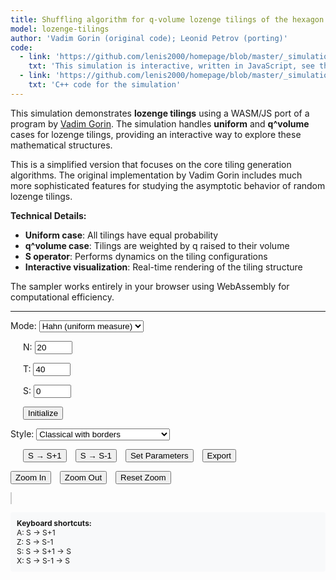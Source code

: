 ```yaml
---
title: Shuffling algorithm for q-volume lozenge tilings of the hexagon
model: lozenge-tilings
author: 'Vadim Gorin (original code); Leonid Petrov (porting)'
code:
  - link: 'https://github.com/lenis2000/homepage/blob/master/_simulations/lozenge_tilings/2025-06-02-q-vol-Gorin.md'
    txt: 'This simulation is interactive, written in JavaScript, see the source code of this page at the link'
  - link: 'https://github.com/lenis2000/homepage/blob/master/_simulations/lozenge_tilings/2025-06-02-q-vol-Gorin.cpp'
    txt: 'C++ code for the simulation'
---
```


<style>
  /* Basic styling for the canvas and controls */
  #lozenge-canvas {
    width: 100%;
    height: 80vh;
    border: 1px solid #ccc;
  }
  .controls {
    margin-bottom: 10px;
  }
  .keyboard-info {
    margin-top: 10px;
    padding: 10px;
    background-color: #f8f9fa;
    border-radius: 4px;
    font-size: 12px;
  }
</style>

<script src="/js/2025-06-02-q-vol-Gorin.js"></script>

This simulation demonstrates **lozenge tilings** using a WASM/JS port of a program by [Vadim Gorin](https://www.stat.berkeley.edu/~vadicgor/research.html). The simulation handles **uniform** and **q^volume** cases for lozenge tilings, providing an interactive way to explore these mathematical structures.

This is a simplified version that focuses on the core tiling generation algorithms. The original implementation by Vadim Gorin includes much more sophisticated features for studying the asymptotic behavior of random lozenge tilings.

**Technical Details:**
- **Uniform case**: All tilings have equal probability
- **q^volume case**: Tilings are weighted by q raised to their volume
- **S operator**: Performs dynamics on the tiling configurations
- **Interactive visualization**: Real-time rendering of the tiling structure

The sampler works entirely in your browser using WebAssembly for computational efficiency.

---

<!-- Controls for the simulation -->
<div class="controls">
  <label for="mode">Mode: </label>
  <select id="mode">
    <option value="6">Hahn (uniform measure)</option>
    <option value="5">q-Hahn (measure q^vol)</option>
  </select>
  
  <label for="N" style="margin-left: 20px;">N: </label>
  <input id="N" type="number" value="20" min="1" max="200" style="width: 60px;">
  
  <label for="T" style="margin-left: 20px;">T: </label>
  <input id="T" type="number" value="40" min="1" max="500" style="width: 60px;">
  
  <label for="S" style="margin-left: 20px;">S: </label>
  <input id="S" type="number" value="0" min="0" style="width: 60px;">
  
  <span id="q-group" style="display:none;">
    <label for="q" style="margin-left: 20px;">q: </label>
    <input id="q" type="number" value="0.9" step="0.1" min="0.01" style="width: 60px;">
  </span>
  
  <button id="initialize" style="margin-left: 20px;">Initialize</button>
</div>

<div class="controls">
  <label for="style">Style: </label>
  <select id="style">
    <option value="1">No borders</option>
    <option value="2" selected>Classical with borders</option>
    <option value="3">No borders with paths</option>
    <option value="4">Classical with borders and paths</option>
    <option value="5">Non-intersecting paths on Z²</option>
  </select>
  
  <button id="step-plus" style="margin-left: 20px;">S → S+1</button>
  <button id="step-minus" style="margin-left: 10px;">S → S-1</button>
  <button id="set-parameters" style="margin-left: 10px;">Set Parameters</button>
  <button id="export" style="margin-left: 10px;">Export</button>
</div>

<div class="controls">
  <button id="zoom-in">Zoom In</button>
  <button id="zoom-out" style="margin-left: 10px;">Zoom Out</button>
  <button id="zoom-reset" style="margin-left: 10px;">Reset Zoom</button>
</div>

<div id="info" style="margin-bottom: 10px; font-weight: bold;"></div>

<!-- Visualization canvas -->
<canvas id="lozenge-canvas"></canvas>

<div class="keyboard-info">
  <strong>Keyboard shortcuts:</strong><br>
  A: S → S+1<br>
  Z: S → S-1<br>
  S: S → S+1 → S<br>
  X: S → S-1 → S
</div>

<script>
Module.onRuntimeInitialized = async function() {
    // WASM Interface Class
    class WASMInterface {
        constructor() {
            this.ready = false;
            this.N_param = 20;
            this.T_param = 40;
            this.S_param = 0;
            this.mode_param = 6;
            this.q_param = 0.9;
            this.paths = [];
        }

        async initialize() {
            // Wrap exported functions
            this.initializeTiling = Module.cwrap('initializeTiling', 'number', ['number', 'number', 'number', 'number', 'number'], {async: true});
            this.performSOperator = Module.cwrap('performSOperator', 'number', [], {async: true});
            this.performSMinusOperator = Module.cwrap('performSMinusOperator', 'number', [], {async: true});
            this.exportPaths = Module.cwrap('exportPaths', 'number', [], {async: true});
            this.updateParameters = Module.cwrap('updateParameters', 'number', ['number', 'number'], {async: true});
            this.freeString = Module.cwrap('freeString', null, ['number']);
            this.getProgress = Module.cwrap('getProgress', 'number', []);
            
            this.ready = true;
            console.log('WASM module loaded successfully');
        }

        async initializeTilingWasm(params) {
            if (!this.ready) throw new Error('WASM not ready');
            
            this.N_param = params.N;
            this.T_param = params.T;
            this.S_param = params.S;
            this.mode_param = params.mode;
            this.q_param = params.q;

            try {
                const ptr = await this.initializeTiling(params.N, params.T, params.S, params.mode, params.q);
                const jsonStr = Module.UTF8ToString(ptr);
                this.freeString(ptr);
                
                const result = JSON.parse(jsonStr);
                if (result.error) {
                    throw new Error(result.error);
                }
                
                // Auto-export paths
                await this.refreshPaths();
                return result;
            } catch (error) {
                throw new Error(`Initialization failed: ${error.message}`);
            }
        }

        async stepForward() {
            if (!this.ready) throw new Error('WASM not ready');
            if (this.S_param >= this.T_param) throw new Error('Cannot perform S→S+1: already at maximum');

            try {
                const ptr = await this.performSOperator();
                const jsonStr = Module.UTF8ToString(ptr);
                this.freeString(ptr);
                
                const result = JSON.parse(jsonStr);
                if (result.error) {
                    throw new Error(result.error);
                }
                
                this.S_param = result.s;
                await this.refreshPaths();
                return result;
            } catch (error) {
                throw new Error(`S operator failed: ${error.message}`);
            }
        }

        async stepBackward() {
            if (!this.ready) throw new Error('WASM not ready');
            if (this.S_param <= 0) throw new Error('Cannot perform S→S-1: already at minimum');

            try {
                const ptr = await this.performSMinusOperator();
                const jsonStr = Module.UTF8ToString(ptr);
                this.freeString(ptr);
                
                const result = JSON.parse(jsonStr);
                if (result.error) {
                    throw new Error(result.error);
                }
                
                this.S_param = result.s;
                await this.refreshPaths();
                return result;
            } catch (error) {
                throw new Error(`S- operator failed: ${error.message}`);
            }
        }

        async refreshPaths() {
            try {
                const ptr = await this.exportPaths();
                const jsonStr = Module.UTF8ToString(ptr);
                this.freeString(ptr);
                
                const result = JSON.parse(jsonStr);
                if (!result.error) {
                    this.paths = result.paths;
                }
            } catch (error) {
                console.error('Failed to refresh paths:', error);
            }
        }

        getPaths() {
            return this.paths;
        }

        getParameters() {
            return {
                N: this.N_param,
                T: this.T_param,
                S: this.S_param,
                mode: this.mode_param,
                q: this.q_param
            };
        }

        async updateParametersWasm(params) {
            if (!this.ready) throw new Error('WASM not ready');
            
            try {
                const ptr = await this.updateParameters(params.mode, params.q);
                const jsonStr = Module.UTF8ToString(ptr);
                this.freeString(ptr);
                
                const result = JSON.parse(jsonStr);
                if (result.error) {
                    throw new Error(result.error);
                }
                
                this.mode_param = params.mode;
                this.q_param = params.q;
                return result;
            } catch (error) {
                throw new Error(`Parameter update failed: ${error.message}`);
            }
        }

        exportPlanePartition() {
            // Return current paths as plane partition
            return this.paths;
        }

        static transposeMatrix(matrix) {
            if (matrix.length === 0) return [];
            const rows = matrix.length;
            const cols = matrix[0].length;
            const transposed = Array(cols).fill(null).map(() => Array(rows));

            for (let i = 0; i < rows; i++) {
                for (let j = 0; j < cols; j++) {
                    transposed[j][i] = matrix[i][j];
                }
            }

            return transposed;
        }
    }

    // Tiling Visualizer Class
    class TilingVisualizer {
        constructor(canvas) {
            this.canvas = canvas;
            this.ctx = canvas.getContext('2d');
            this.style = 2; // Default: classical with borders

            this.colors = {
                gray1: '#D0FFD0', // Green-tinted (down rhombi)
                gray2: '#D0D0FF', // Blue-tinted (up rhombi)
                gray3: '#FFB0B0', // Red-tinted (background)
                black: '#000000',
                white: '#FFFFFF'
            };

            this.zoomLevel = 1.0;
            this.panX = 0;
            this.panY = 0;
            this.isPanning = false;
            this.lastMouseX = 0;
            this.lastMouseY = 0;

            this.setupCanvas();
            this.setupMouseHandlers();
        }

        setupCanvas() {
            const dpr = window.devicePixelRatio || 1;
            const displayWidth = 1200;
            const displayHeight = 800;

            this.canvas.width = displayWidth * dpr;
            this.canvas.height = displayHeight * dpr;
            this.ctx.scale(dpr, dpr);
            this.canvas.style.width = displayWidth + 'px';
            this.canvas.style.height = displayHeight + 'px';
        }

        setupMouseHandlers() {
            this.canvas.addEventListener('wheel', (e) => {
                e.preventDefault();
                
                const rect = this.canvas.getBoundingClientRect();
                const mouseX = e.clientX - rect.left;
                const mouseY = e.clientY - rect.top;
                
                const zoomFactor = e.deltaY > 0 ? 0.9 : 1.1;
                const newZoom = Math.max(0.1, Math.min(10.0, this.zoomLevel * zoomFactor));
                
                const scale = newZoom / this.zoomLevel;
                this.panX = mouseX - (mouseX - this.panX) * scale;
                this.panY = mouseY - (mouseY - this.panY) * scale;
                
                this.zoomLevel = newZoom;
                
                if (this.lastPaths) {
                    this.draw(this.lastPaths, this.lastN, this.lastT, this.lastS);
                }
            });

            this.canvas.addEventListener('mousedown', (e) => {
                this.isPanning = true;
                this.lastMouseX = e.clientX;
                this.lastMouseY = e.clientY;
                this.canvas.style.cursor = 'grabbing';
            });

            window.addEventListener('mousemove', (e) => {
                if (!this.isPanning) return;
                
                const dx = e.clientX - this.lastMouseX;
                const dy = e.clientY - this.lastMouseY;
                
                this.panX += dx;
                this.panY += dy;
                
                this.lastMouseX = e.clientX;
                this.lastMouseY = e.clientY;
                
                if (this.lastPaths) {
                    this.draw(this.lastPaths, this.lastN, this.lastT, this.lastS);
                }
            });

            window.addEventListener('mouseup', () => {
                this.isPanning = false;
                this.canvas.style.cursor = 'grab';
            });

            this.canvas.style.cursor = 'grab';
        }

        setStyle(style) {
            this.style = parseInt(style);
        }

        zoomIn() {
            this.zoomLevel = Math.min(10.0, this.zoomLevel * 1.2);
        }

        zoomOut() {
            this.zoomLevel = Math.max(0.1, this.zoomLevel / 1.2);
        }

        resetZoom() {
            this.zoomLevel = 1.0;
            this.panX = 0;
            this.panY = 0;
            if (this.lastPaths) {
                this.draw(this.lastPaths, this.lastN, this.lastT, this.lastS);
            }
        }

        draw(paths, N, T, S) {
            this.lastPaths = paths;
            this.lastN = N;
            this.lastT = T;
            this.lastS = S;

            const ctx = this.ctx;
            const width = this.canvas.width / (window.devicePixelRatio || 1);
            const height = this.canvas.height / (window.devicePixelRatio || 1);

            ctx.fillStyle = this.colors.white;
            ctx.fillRect(0, 0, width, height);

            if (this.style === 5) {
                this.drawLatticePathsStyle(paths, N, T, S);
            } else {
                this.drawHexagonStyle(paths, N, T, S);
            }
        }

        drawHexagonStyle(paths, N, T, S) {
            const ctx = this.ctx;
            const width = this.canvas.width / (window.devicePixelRatio || 1);
            const height = this.canvas.height / (window.devicePixelRatio || 1);

            const sqrt3 = Math.sqrt(3);
            const size = Math.max((N + S * 0.5) + (T - S) * 0.5, T * 0.5 * sqrt3);

            const margin = 40;
            const scale = Math.min(
                (width - 2 * margin) / (size * 1.2),
                (height - 2 * margin) / (size * 1.2)
            ) * this.zoomLevel;

            ctx.save();
            ctx.translate(this.panX, this.panY);
            ctx.translate(width / 2, height / 2);
            ctx.scale(scale, scale);

            this.drawBackgroundHexagon(N, T, S);

            for (let i = 0; i < T; i++) {
                for (let j = 0; j < N; j++) {
                    const currentHeight = paths[j][i];
                    const nextHeight = paths[j][i + 1];
                    this.drawRhombus(i, j, currentHeight, nextHeight);
                }
            }

            if (this.style === 3 || this.style === 4) {
                this.drawPathLines(paths, N, T);
            }

            ctx.restore();
        }

        drawBackgroundHexagon(N, T, S) {
            const ctx = this.ctx;
            const sqrt3 = Math.sqrt(3);

            const vertices = [
                {x: 0, y: 0},
                {x: 0, y: N},
                {x: S * 0.5 * sqrt3, y: N + S * 0.5},
                {x: T * 0.5 * sqrt3, y: N + (2 * S - T) * 0.5},
                {x: T * 0.5 * sqrt3, y: (2 * S - T) * 0.5},
                {x: (T - S) * 0.5 * sqrt3, y: -(T - S) * 0.5}
            ];

            ctx.beginPath();
            ctx.moveTo(vertices[0].x, vertices[0].y);
            for (let i = 1; i < 6; i++) {
                ctx.lineTo(vertices[i].x, vertices[i].y);
            }
            ctx.closePath();

            ctx.fillStyle = this.colors.gray3;
            ctx.fill();

            if (this.style === 2 || this.style === 4) {
                ctx.strokeStyle = this.colors.black;
                ctx.lineWidth = 0.5;
                ctx.stroke();
            }
        }

        drawRhombus(timeIdx, particleIdx, height, nextHeight) {
            const ctx = this.ctx;
            const sqrt3 = Math.sqrt(3);

            const x1 = timeIdx * 0.5 * sqrt3;
            const y1 = height - timeIdx * 0.5;
            const x2 = x1;
            const y2 = y1 + 1;

            let x3, y3, x4, y4;
            let fillColor;

            if (nextHeight === height) {
                // Down rhombus
                x3 = x2 + 0.5 * sqrt3;
                y3 = y2 - 0.5;
                x4 = x1 + 0.5 * sqrt3;
                y4 = y1 - 0.5;
                fillColor = this.colors.gray1;
            } else {
                // Up rhombus
                x3 = x2 + 0.5 * sqrt3;
                y3 = y2 + 0.5;
                x4 = x1 + 0.5 * sqrt3;
                y4 = y1 + 0.5;
                fillColor = this.colors.gray2;
            }

            ctx.beginPath();
            ctx.moveTo(x1, y1);
            ctx.lineTo(x2, y2);
            ctx.lineTo(x3, y3);
            ctx.lineTo(x4, y4);
            ctx.closePath();

            ctx.fillStyle = fillColor;
            ctx.fill();

            if (this.style === 2 || this.style === 4) {
                ctx.strokeStyle = this.colors.black;
                ctx.lineWidth = 0.02;
                ctx.stroke();
            }
        }

        drawPathLines(paths, N, T) {
            const ctx = this.ctx;
            const sqrt3 = Math.sqrt(3);

            ctx.strokeStyle = this.colors.black;
            ctx.lineWidth = 0.03;

            for (let j = 0; j < N; j++) {
                ctx.beginPath();

                for (let i = 0; i <= T; i++) {
                    const x = i * 0.5 * sqrt3;
                    const y = (paths[j][i] + 0.5) - i * 0.5;

                    if (i === 0) {
                        ctx.moveTo(x, y);
                    } else {
                        ctx.lineTo(x, y);
                    }
                }

                ctx.stroke();
            }
        }

        drawLatticePathsStyle(paths, N, T, S) {
            const ctx = this.ctx;
            const width = this.canvas.width / (window.devicePixelRatio || 1);
            const height = this.canvas.height / (window.devicePixelRatio || 1);

            const margin = 40;
            const scaleX = (width - 2 * margin) / (T + 5);
            const scaleY = (height - 2 * margin) / (N + S + 5);
            const scale = Math.min(scaleX, scaleY) * this.zoomLevel;

            const maxY = N + S - 1;

            ctx.save();
            ctx.translate(this.panX + margin, this.panY + height - margin);
            ctx.scale(scale, -scale);

            ctx.fillStyle = this.colors.gray3;
            for (let i = 0; i <= T; i++) {
                for (let j = 0; j <= maxY; j++) {
                    ctx.fillRect(i - 0.1, j - 0.1, 0.2, 0.2);
                }
            }

            ctx.strokeStyle = this.colors.black;
            ctx.lineWidth = 0.1;
            ctx.fillStyle = this.colors.black;

            for (let j = 0; j < N; j++) {
                ctx.beginPath();

                for (let i = 0; i <= T; i++) {
                    const x = i;
                    const y = paths[j][i];

                    if (i === 0) {
                        ctx.moveTo(x, y);
                    } else {
                        ctx.lineTo(x, y);
                    }

                    ctx.fillRect(x - 0.05, y - 0.05, 0.1, 0.1);
                }

                ctx.stroke();
            }

            ctx.restore();
        }
    }

    // UI Controller Class
    class UIController {
        constructor(wasmInterface, visualizer) {
            this.wasm = wasmInterface;
            this.visualizer = visualizer;
            this.animationId = null;
            this.animationRunning = false;
            this.compositeOperationRunning = false;

            this.setupEventListeners();
            this.updateParameterVisibility();
        }

        setupEventListeners() {
            document.getElementById('mode').addEventListener('change', () => {
                this.updateParameterVisibility();
            });

            document.getElementById('style').addEventListener('change', (e) => {
                this.visualizer.setStyle(e.target.value);
                this.redraw();
            });

            document.getElementById('initialize').addEventListener('click', () => {
                this.initializeTiling();
            });

            document.getElementById('set-parameters').addEventListener('click', () => {
                this.setParameters();
            });

            document.getElementById('step-plus').addEventListener('click', () => {
                this.stepForward();
            });

            document.getElementById('step-minus').addEventListener('click', () => {
                this.stepBackward();
            });

            document.getElementById('export').addEventListener('click', () => {
                this.exportPlanePartition();
            });

            document.getElementById('zoom-in').addEventListener('click', () => {
                this.visualizer.zoomIn();
                this.redraw();
            });

            document.getElementById('zoom-out').addEventListener('click', () => {
                this.visualizer.zoomOut();
                this.redraw();
            });

            document.getElementById('zoom-reset').addEventListener('click', () => {
                this.visualizer.resetZoom();
                this.redraw();
            });

            // Keyboard controls
            document.addEventListener('keypress', (e) => {
                if (this.animationRunning) return;

                const key = e.key.toLowerCase();
                
                if ((key === 's' || key === 'x') && this.compositeOperationRunning) {
                    return;
                }

                switch(key) {
                    case 'a':
                        this.stepForward();
                        break;
                    case 'z':
                        this.stepBackward();
                        break;
                    case 's':
                        this.compositeOperationRunning = true;
                        this.stepForward();
                        setTimeout(() => {
                            this.stepBackward();
                            this.compositeOperationRunning = false;
                        }, 500);
                        break;
                    case 'x':
                        this.compositeOperationRunning = true;
                        this.stepBackward();
                        setTimeout(() => {
                            this.stepForward();
                            this.compositeOperationRunning = false;
                        }, 500);
                        break;
                }
            });

            window.addEventListener('resize', () => {
                this.redraw();
            });
        }

        updateParameterVisibility() {
            const mode = parseInt(document.getElementById('mode').value);
            const qGroup = document.getElementById('q-group');
            if (qGroup) qGroup.style.display = 'none';

            switch (mode) {
                case 5: // q-Hahn
                    if (qGroup) qGroup.style.display = 'block';
                    break;
                case 6: // Hahn
                    break;
            }
        }

        getParametersFromUI() {
            const mode = parseInt(document.getElementById('mode').value);
            const params = {
                mode: mode,
                N: parseInt(document.getElementById('N').value),
                T: parseInt(document.getElementById('T').value),
                S: parseInt(document.getElementById('S').value),
                q: 1.0
            };

            switch (mode) {
                case 5: // q-Hahn
                    params.q = parseFloat(document.getElementById('q').value);
                    break;
            }

            return params;
        }

        validateParametersUI(params) {
            if (isNaN(params.N) || params.N < 1) {
                throw new Error('N must be a positive integer');
            }
            if (isNaN(params.T) || params.T < 1) {
                throw new Error('T must be a positive integer');
            }
            if (isNaN(params.S) || params.S < 0 || params.S > params.T) {
                throw new Error('S must be between 0 and T');
            }

            switch (params.mode) {
                case 5:
                    if (isNaN(params.q) || params.q <= 0 || params.q === 1) {
                        throw new Error('q must be positive and not equal to 1');
                    }
                    break;
            }
        }

        async initializeTiling() {
            try {
                const params = this.getParametersFromUI();
                this.validateParametersUI(params);

                await this.wasm.initializeTilingWasm(params);

                const actualParams = this.wasm.getParameters();
                document.getElementById('S').value = actualParams.S;

                this.updateInfo();
                this.redraw();

            } catch (error) {
                alert('Initialization error: ' + error.message);
                console.error(error);
            }
        }

        async stepForward() {
            try {
                await this.wasm.stepForward();

                const params = this.wasm.getParameters();
                document.getElementById('S').value = params.S;

                this.updateInfo();
                this.redraw();

            } catch (error) {
                alert(error.message);
            }
        }

        async stepBackward() {
            try {
                await this.wasm.stepBackward();

                const params = this.wasm.getParameters();
                document.getElementById('S').value = params.S;

                this.updateInfo();
                this.redraw();

            } catch (error) {
                alert(error.message);
            }
        }

        exportPlanePartition() {
            try {
                const partition = this.wasm.exportPlanePartition();
                const transposed = WASMInterface.transposeMatrix(partition);

                let text = '';
                for (let row of transposed) {
                    text += row.join('\t') + '\n';
                }

                const blob = new Blob([text], { type: 'text/plain' });
                const url = URL.createObjectURL(blob);
                const a = document.createElement('a');
                a.href = url;
                a.download = `plane_partition_N${this.wasm.getParameters().N}_T${this.wasm.getParameters().T}_S${this.wasm.getParameters().S}.txt`;
                a.click();
                URL.revokeObjectURL(url);

            } catch (error) {
                alert('Export error: ' + error.message);
            }
        }

        updateInfo() {
            const params = this.wasm.getParameters();
            const modeNames = {
                1: 'Imaginary q-Racah',
                2: 'Real q-Racah',
                3: 'Trigonometric q-Racah',
                4: 'Racah',
                5: 'q-Hahn',
                6: 'Hahn'
            };

            const info = document.getElementById('info');
            info.innerHTML = `
                <strong>Current Configuration:</strong><br>
                Mode: ${modeNames[params.mode]}<br>
                N = ${params.N}, T = ${params.T}, S = ${params.S}
            `;
        }

        async setParameters() {
            try {
                const params = this.getParametersFromUI();
                const currentParams = this.wasm.getParameters();
                
                if (params.N !== currentParams.N || params.T !== currentParams.T || params.S !== currentParams.S) {
                    alert('Cannot change N, T, or S without creating a new tiling. Use "Initialize New Tiling" instead.');
                    return;
                }
                
                this.validateParametersUI(params);
                await this.wasm.updateParametersWasm(params);
                
                this.updateInfo();
                
            } catch (error) {
                alert('Invalid parameters: ' + error.message);
            }
        }

        redraw() {
            try {
                const params = this.wasm.getParameters();
                const paths = this.wasm.getPaths();
                this.visualizer.draw(paths, params.N, params.T, params.S);
            } catch (error) {
                console.error('Redraw error:', error);
            }
        }
    }

    // Initialize application
    try {
        const wasmInterface = new WASMInterface();
        await wasmInterface.initialize();

        const canvas = document.getElementById('lozenge-canvas');
        const visualizer = new TilingVisualizer(canvas);

        const ui = new UIController(wasmInterface, visualizer);

        // Initialize with default parameters
        ui.initializeTiling();

        console.log('Random Tilings Generator initialized successfully');

    } catch (error) {
        console.error('Failed to initialize application:', error);
        alert('Failed to initialize application. Check console for details.');
    }
};
</script>